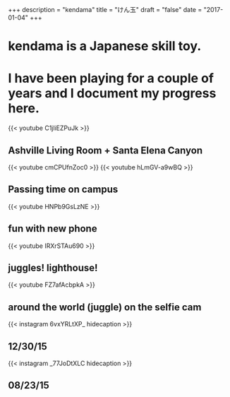 +++
description = "kendama"
title = "けん玉"
draft = "false"
date = "2017-01-04"
+++

# kendama is a Japanese skill toy. 
# I have been playing for a couple of years and I document my progress here.

{{< youtube C1jliEZPuJk >}}
## Ashville Living Room + Santa Elena Canyon

{{< youtube cmCPUfnZoc0 >}}
{{< youtube hLmGV-a9wBQ >}}
## Passing time on campus


{{< youtube HNPb9GsLzNE >}}
## fun with new phone


{{< youtube IRXrSTAu690 >}}
## juggles! lighthouse!

{{< youtube FZ7afAcbpkA >}}
## around the world (juggle) on the selfie cam



{{< instagram 6vxYRLtXP_ hidecaption >}}
## 12/30/15

{{< instagram _77JoDtXLC hidecaption >}}
## 08/23/15

